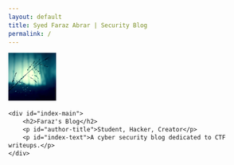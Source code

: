 ```yaml
---
layout: default
title: Syed Faraz Abrar | Security Blog
permalink: /
---
```


<div id="index-wrapper">
	<a href="{{ "/about" | prepend: site.baseurl | replace: '//', '/' }}">
		<img id="index-img" src="/images/index-img.jpg" alt="avatar">
	</a>

	<div id="index-main">
		<h2>Faraz's Blog</h2>
		<p id="author-title">Student, Hacker, Creator</p>
		<p id="index-text">A cyber security blog dedicated to CTF writeups.</p>
	</div>

</div>
